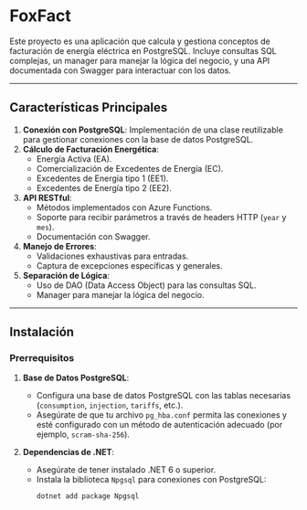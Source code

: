 # FoxFact

Este proyecto es una aplicación que calcula y gestiona conceptos de facturación de energía eléctrica en PostgreSQL. Incluye consultas SQL complejas, un manager para manejar la lógica del negocio, y una API documentada con Swagger para interactuar con los datos.

---

## Características Principales

1. **Conexión con PostgreSQL**: Implementación de una clase reutilizable para gestionar conexiones con la base de datos PostgreSQL.
2. **Cálculo de Facturación Energética**:
   - Energía Activa (EA).
   - Comercialización de Excedentes de Energía (EC).
   - Excedentes de Energía tipo 1 (EE1).
   - Excedentes de Energía tipo 2 (EE2).
3. **API RESTful**:
   - Métodos implementados con Azure Functions.
   - Soporte para recibir parámetros a través de headers HTTP (`year` y `mes`).
   - Documentación con Swagger.
4. **Manejo de Errores**:
   - Validaciones exhaustivas para entradas.
   - Captura de excepciones específicas y generales.
5. **Separación de Lógica**:
   - Uso de DAO (Data Access Object) para las consultas SQL.
   - Manager para manejar la lógica del negocio.

---

## Instalación

### Prerrequisitos

1. **Base de Datos PostgreSQL**:
   - Configura una base de datos PostgreSQL con las tablas necesarias (`consumption`, `injection`, `tariffs`, etc.).
   - Asegúrate de que tu archivo `pg_hba.conf` permita las conexiones y esté configurado con un método de autenticación adecuado (por ejemplo, `scram-sha-256`).

2. **Dependencias de .NET**:
   - Asegúrate de tener instalado .NET 6 o superior.
   - Instala la biblioteca `Npgsql` para conexiones con PostgreSQL:
     ```bash
     dotnet add package Npgsql
     ```

